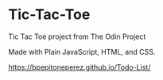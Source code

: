 # Tic-Tac-Toe
Tic Tac Toe project from The Odin Project

Made with Plain JavaScript, HTML, and CSS.

https://bpepitoneperez.github.io/Todo-List/
